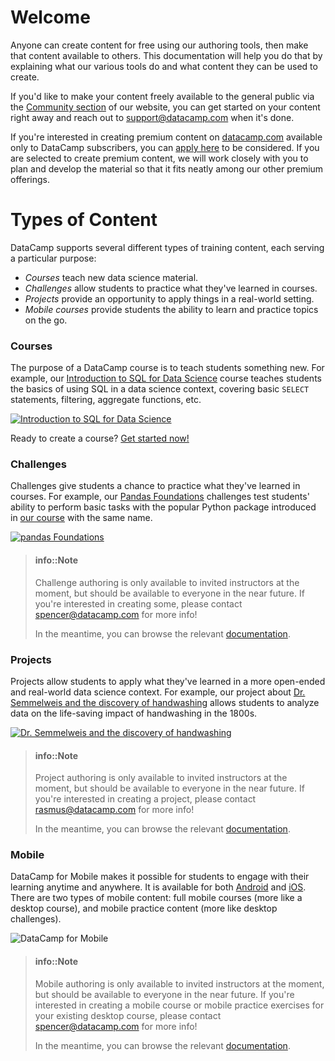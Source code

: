 # Welcome

Anyone can create content for free using our authoring tools, then make that content available to others. This documentation will help you do that by explaining what our various tools do and what content they can be used to create.

If you'd like to make your content freely available to the general public via the [Community section](https://www.datacamp.com/community/) of our website, you can get started on your content right away and reach out to [support@datacamp.com](mailto:support@datacamp.com) when it's done.

If you're interested in creating premium content on [datacamp.com](https://www.datacamp.com/) available only to DataCamp subscribers, you can [apply here](https://www.datacamp.com/create/) to be considered. If you are selected to create premium content, we will work closely with you to plan and develop the material so that it fits neatly among our other premium offerings.

# Types of Content

DataCamp supports several different types of training content, each serving a particular purpose:

* *Courses* teach new data science material.
* *Challenges* allow students to practice what they've learned in courses.
* *Projects* provide an opportunity to apply things in a real-world setting.
* *Mobile courses* provide students the ability to learn and practice topics on the go.

### Courses

The purpose of a DataCamp course is to teach students something new. For example, our [Introduction to SQL for Data Science](https://www.datacamp.com/courses/intro-to-sql-for-data-science) course teaches students the basics of using SQL in a data science context, covering basic `SELECT` statements, filtering, aggregate functions, etc.

[![Introduction to SQL for Data Science](images/courses/intro-sql.png)](https://campus.datacamp.com/courses/intro-to-sql-for-data-science/filtering-rows?ex=3)

Ready to create a course? [Get started now!](courses/README.md)

### Challenges

Challenges give students a chance to practice what they've learned in courses. For example, our [Pandas Foundations](https://challenges.datacamp.com/practice/300) challenges test students' ability to perform basic tasks with the popular Python package introduced in [our course](https://www.datacamp.com/courses/pandas-foundations) with the same name.

[![pandas Foundations](images/challenges/pandas-challenge.png)](https://challenges.datacamp.com/practice/300)

<!-- Ready to create some challenges? [Get started now!](challenges/README.md) -->

> #### info::Note
> Challenge authoring is only available to invited instructors at the moment, but should be available to everyone in the near future. If you're interested in creating some, please contact [spencer@datacamp.com](mailto:spencer@datacamp.com) for more info!
>
> In the meantime, you can browse the relevant [documentation](challenges/README.md).

### Projects

Projects allow students to apply what they've learned in a more open-ended and real-world data science context. For example, our project about [Dr. Semmelweis and the discovery of handwashing](https://www.datacamp.com/projects/20) allows students to analyze data on the life-saving impact of handwashing in the 1800s.

[![Dr. Semmelweis and the discovery of handwashing](images/projects/handwashing-project.png)](https://projects.datacamp.com/projects/20)

<!-- Ready to create a project? **[Get started now!](projects/README.md)** -->

> #### info::Note
> Project authoring is only available to invited instructors at the moment, but should be available to everyone in the near future. If you're interested in creating a project, please contact [rasmus@datacamp.com](mailto:rasmus@datacamp.com) for more info!
>
> In the meantime, you can browse the relevant [documentation](projects/README.md).

### Mobile

DataCamp for Mobile makes it possible for students to engage with their learning
anytime and anywhere. It is available for both
[Android](https://play.google.com/store/apps/details?id=com.datacamp) and
[iOS](https://itunes.apple.com/us/app/datacamp-learn-r-python/id1263413087). There
are two types of mobile content: full mobile courses (more like a desktop
course), and mobile practice content (more like desktop challenges).

![DataCamp for Mobile](/images/mobile/play-store-small.png "DataCamp for Mobile")

> #### info::Note
> Mobile authoring is only available to invited instructors at the moment, but should be available to everyone in the near future. If you're interested in creating a mobile course or mobile practice exercises for your existing desktop course, please contact [spencer@datacamp.com](mailto:spencer@datacamp.com) for more info!
>
> In the meantime, you can browse the relevant [documentation](projects/README.md).
